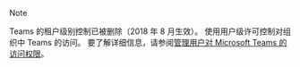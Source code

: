 > [!NOTE]
> Teams 的租户级别控制已被删除（2018 年 8 月生效）。 使用用户级许可控制对组织中 Teams 的访问。 要了解详细信息，请参阅[管理用户对 Microsoft Teams 的访问权限](../user-access.md)。
